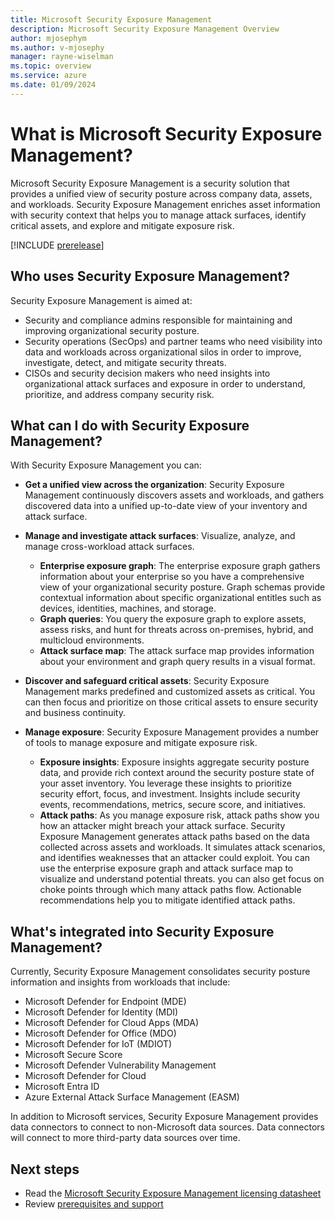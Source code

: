 ```yaml
---
title: Microsoft Security Exposure Management
description: Microsoft Security Exposure Management Overview
author: mjosephym
ms.author: v-mjosephy
manager: rayne-wiselman
ms.topic: overview
ms.service: azure
ms.date: 01/09/2024
---
```



# What is Microsoft Security Exposure Management?

Microsoft Security Exposure Management is a security solution that provides a unified view of security posture across company data, assets, and workloads. Security Exposure Management enriches asset information with security context that helps you to manage attack surfaces, identify critical assets, and explore and mitigate exposure risk.

[!INCLUDE [prerelease](../includes//prerelease.md)]

## Who uses Security Exposure Management?

Security Exposure Management is aimed at:

- Security and compliance admins responsible for maintaining and improving organizational security posture.
- Security operations (SecOps) and partner teams who need visibility into data and workloads across organizational silos in order to improve, investigate, detect, and mitigate security threats.
- CISOs and security decision makers who need insights into organizational attack surfaces and exposure in order to understand, prioritize, and address company security risk.

## What can I do with Security Exposure Management?

With Security Exposure Management you can:

- **Get a unified view across the organization**: Security Exposure Management continuously discovers assets and workloads, and gathers discovered data into a unified up-to-date view of your inventory and attack surface.
- **Manage and investigate attack surfaces**: Visualize, analyze, and manage cross-workload attack surfaces.
    - **Enterprise exposure graph**: The enterprise exposure graph gathers information about your enterprise so you have a comprehensive view of your organizational security posture. Graph schemas provide contextual information about specific organizational entitles such as devices, identities, machines, and storage.
    - **Graph queries**: You query the exposure graph to explore assets, assess risks, and hunt for threats across on-premises, hybrid, and multicloud environments.
    - **Attack surface map**: The attack surface map provides information about your environment and graph query results in a visual format. 

- **Discover and safeguard critical assets**: Security Exposure Management marks predefined and customized assets as critical. You can then focus and prioritize on those critical assets to ensure security and business continuity.

- **Manage exposure**: Security Exposure Management provides a number of tools to manage exposure and mitigate exposure risk.
    - **Exposure insights**: Exposure insights aggregate security posture data, and provide rich context around the security posture state of your asset inventory. You leverage these insights to prioritize security effort, focus, and investment. Insights include security events, recommendations, metrics, secure score, and initiatives.
    - **Attack paths**: As you manage exposure risk, attack paths show you how an attacker might breach your attack surface. Security Exposure Management generates attack paths based on the data collected across assets and workloads. It simulates attack scenarios, and identifies weaknesses that an attacker could exploit. You can use the enterprise exposure graph and attack surface map to visualize and understand potential threats. you can also get focus on choke points through which many attack paths flow. Actionable recommendations help you to mitigate identified attack paths.


## What's integrated into Security Exposure Management?

Currently, Security Exposure Management consolidates security posture information and insights from workloads that include:

- Microsoft Defender for Endpoint (MDE)
- Microsoft Defender for Identity (MDI)
- Microsoft Defender for Cloud Apps (MDA)
- Microsoft Defender for Office (MDO)
- Microsoft Defender for IoT (MDIOT)
- Microsoft Secure Score  
- Microsoft Defender Vulnerability Management  
- Microsoft Defender for Cloud 
- Microsoft Entra ID  
- Azure External Attack Surface Management (EASM)

In addition to Microsoft services, Security Exposure Management provides data connectors to connect to non-Microsoft data sources. Data connectors will connect to more third-party data sources over time.

## Next steps

- Read the [Microsoft Security Exposure Management licensing datasheet](https://aka.ms/?)
- Review [prerequisites and support](prerequisites.md)